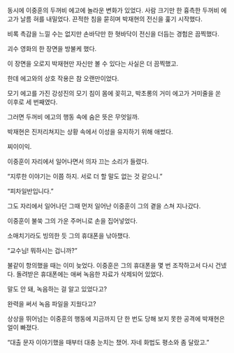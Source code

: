 동시에 이중훈의 두꺼비 에고에 놀라운 변화가 있었다. 사람 크기만 한 흉측한 두꺼비 에고가 날름 혀를 내밀었다. 끈적한 침을 묻히며 박재현의 전신을 훑기 시작했다.

비록 촉감을 느낄 수는 없지만 손바닥만 한 혓바닥이 전신을 더듬는 경험은 끔찍했다.

괴수 영화의 한 장면을 방불케 했다.

이 장면을 오로지 박재현만 자신만 볼 수 있다는 사실은 더 끔찍했고.

한데 에고와의 상호 작용은 참 오랜만이었다.

모기 에고를 가진 강성진의 모기 침이 몸에 꽂히고, 박초롱의 거미 에고가 거미줄을 쏜 이후로 세 번째였다.

그러면 두꺼비 에고의 행동 속에 숨은 뜻은 무엇일까.

박재현은 진저리쳐지는 상황 속에서 이성을 유지하기 위해 애썼다.

찌이이익.

이중훈이 자리에서 일어나면서 의자 끄는 소리가 들렸다.

“지루한 이야기는 이쯤 하지. 서로 더 할 말도 없는 것 같으니.”

“피차일반입니다.”

그도 자리에서 일어나던 그때 먼저 일어난 이중훈이 그의 곁을 스쳐 지나갔다.

이중훈이 불쑥 그의 가운 주머니로 손을 집어넣었다.

소매치기라도 빙의한 듯 그의 휴대폰을 낚아챘다.

“교수님! 뭐하시는 겁니까?”

불같이 항의했을 때는 이미 늦었다. 이중훈은 그의 휴대폰을 몇 번 조작하고서 다시 건넸다. 돌려받은 휴대폰에는 애써 녹음한 자료가 삭제되어 있었다.

말도 안 돼, 녹음하는 걸 알고 있었다고?

완력을 써서 녹음 파일을 지웠다고?

상상을 뛰어넘는 이중훈의 행동에 지금까지 단 한 번도 당해 보지 못한 공격에 박재현은 얼이 빠졌다.

“대출 문자 이야기했을 때부터 대충 눈치는 챘어. 자네 화법도 평소와 좀 달랐고.”